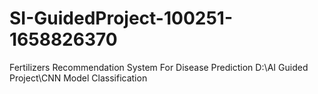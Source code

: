 # SI-GuidedProject-100251-1658826370
Fertilizers Recommendation System For Disease Prediction D:\AI Guided Project\CNN Model Classification
